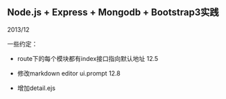 Node.js + Express + Mongodb + Bootstrap3实践
-------------------------------------------
2013/12

一些约定：

  - route下的每个模块都有index接口指向默认地址  12.5

  - 修改markdown editor ui.prompt  12.8

  - 增加detail.ejs
